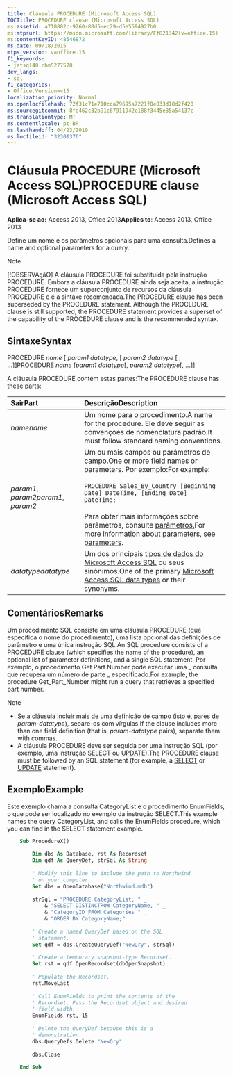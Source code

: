 ```yaml
---
title: Cláusula PROCEDURE (Microsoft Access SQL)
TOCTitle: PROCEDURE clause (Microsoft Access SQL)
ms:assetid: a718802c-9260-88d5-ec29-d5e5594927b0
ms:mtpsurl: https://msdn.microsoft.com/library/Ff821342(v=office.15)
ms:contentKeyID: 48546872
ms.date: 09/18/2015
mtps_version: v=office.15
f1_keywords:
- jetsql40.chm5277578
dev_langs:
- sql
f1_categories:
- Office.Version=v15
localization_priority: Normal
ms.openlocfilehash: 72f31c71e710cca79695a7221f0e033d18d2f420
ms.sourcegitcommit: 8fe462c32b91c87911942c188f3445e85a54137c
ms.translationtype: MT
ms.contentlocale: pt-BR
ms.lasthandoff: 04/23/2019
ms.locfileid: "32301376"
---
```

# <a name="procedure-clause-microsoft-access-sql"></a><span data-ttu-id="bf602-102">Cláusula PROCEDURE (Microsoft Access SQL)</span><span class="sxs-lookup"><span data-stu-id="bf602-102">PROCEDURE clause (Microsoft Access SQL)</span></span>

<span data-ttu-id="bf602-103">**Aplica-se ao:** Access 2013, Office 2013</span><span class="sxs-lookup"><span data-stu-id="bf602-103">**Applies to**: Access 2013, Office 2013</span></span>

<span data-ttu-id="bf602-104">Define um nome e os parâmetros opcionais para uma consulta.</span><span class="sxs-lookup"><span data-stu-id="bf602-104">Defines a name and optional parameters for a query.</span></span>

> [!NOTE]
> <span data-ttu-id="bf602-p101">[!OBSERVAçãO] A cláusula PROCEDURE foi substituída pela instrução PROCEDURE. Embora a cláusula PROCEDURE ainda seja aceita, a instrução PROCEDURE fornece um superconjunto de recursos da cláusula PROCEDURE e é a sintaxe recomendada.</span><span class="sxs-lookup"><span data-stu-id="bf602-p101">The PROCEDURE clause has been superseded by the PROCEDURE statement. Although the PROCEDURE clause is still supported, the PROCEDURE statement provides a superset of the capability of the PROCEDURE clause and is the recommended syntax.</span></span>

## <a name="syntax"></a><span data-ttu-id="bf602-107">Sintaxe</span><span class="sxs-lookup"><span data-stu-id="bf602-107">Syntax</span></span>

<span data-ttu-id="bf602-108">PROCEDURE *name* \[ *param1 datatype*, \[ *param2 datatype* \[ , ...\]\]</span><span class="sxs-lookup"><span data-stu-id="bf602-108">PROCEDURE *name* \[*param1 datatype*\[, *param2 datatype*\[, …\]\]</span></span>

<span data-ttu-id="bf602-109">A cláusula PROCEDURE contém estas partes:</span><span class="sxs-lookup"><span data-stu-id="bf602-109">The PROCEDURE clause has these parts:</span></span>

|<span data-ttu-id="bf602-110">Sair</span><span class="sxs-lookup"><span data-stu-id="bf602-110">Part</span></span> |<span data-ttu-id="bf602-111">Descrição</span><span class="sxs-lookup"><span data-stu-id="bf602-111">Description</span></span> |
|:----|:-----------|
|<span data-ttu-id="bf602-112">*name*</span><span class="sxs-lookup"><span data-stu-id="bf602-112">*name*</span></span> |<span data-ttu-id="bf602-113">Um nome para o procedimento.</span><span class="sxs-lookup"><span data-stu-id="bf602-113">A name for the procedure.</span></span> <span data-ttu-id="bf602-114">Ele deve seguir as convenções de nomenclatura padrão.</span><span class="sxs-lookup"><span data-stu-id="bf602-114">It must follow standard naming conventions.</span></span>|
|<span data-ttu-id="bf602-115">*param1*, *param2*</span><span class="sxs-lookup"><span data-stu-id="bf602-115">*param1*, *param2*</span></span> |<span data-ttu-id="bf602-116">Um ou mais campos ou parâmetros de campo.</span><span class="sxs-lookup"><span data-stu-id="bf602-116">One or more field names or parameters.</span></span> <span data-ttu-id="bf602-117">Por exemplo:</span><span class="sxs-lookup"><span data-stu-id="bf602-117">For example:</span></span><br/><br/>`PROCEDURE Sales_By_Country [Beginning Date] DateTime, [Ending Date] DateTime;`<br/><br/><span data-ttu-id="bf602-118">Para obter mais informações sobre parâmetros, consulte [parâmetros.](parameters-declaration-microsoft-access-sql.md)</span><span class="sxs-lookup"><span data-stu-id="bf602-118">For more information about parameters, see [parameters](parameters-declaration-microsoft-access-sql.md).</span></span>|
|<span data-ttu-id="bf602-119">*datatype*</span><span class="sxs-lookup"><span data-stu-id="bf602-119">*datatype*</span></span> | <span data-ttu-id="bf602-120">Um dos principais [tipos de dados do Microsoft Access SQL](sql-data-types.md) ou seus sinônimos.</span><span class="sxs-lookup"><span data-stu-id="bf602-120">One of the primary [Microsoft Access SQL data types](sql-data-types.md) or their synonyms.</span></span> |


## <a name="remarks"></a><span data-ttu-id="bf602-121">Comentários</span><span class="sxs-lookup"><span data-stu-id="bf602-121">Remarks</span></span>

<span data-ttu-id="bf602-122">Um procedimento SQL consiste em uma cláusula PROCEDURE (que especifica o nome do procedimento), uma lista opcional das definições de parâmetro e uma única instrução SQL.</span><span class="sxs-lookup"><span data-stu-id="bf602-122">An SQL procedure consists of a PROCEDURE clause (which specifies the name of the procedure), an optional list of parameter definitions, and a single SQL statement.</span></span> <span data-ttu-id="bf602-123">Por exemplo, o procedimento Get Part Number pode executar uma \_ consulta que recupera um número de parte \_ especificado.</span><span class="sxs-lookup"><span data-stu-id="bf602-123">For example, the procedure Get\_Part\_Number might run a query that retrieves a specified part number.</span></span>

> [!NOTE]
> - <span data-ttu-id="bf602-124">Se a cláusula incluir mais de uma definição de campo (isto é, pares de *param-datatype*), separe-os com vírgulas.</span><span class="sxs-lookup"><span data-stu-id="bf602-124">If the clause includes more than one field definition (that is, *param-datatype* pairs), separate them with commas.</span></span>
> - <span data-ttu-id="bf602-125">A cláusula PROCEDURE deve ser seguida por uma instrução SQL (por exemplo, uma instrução [SELECT](select-statement-microsoft-access-sql.md) ou [UPDATE](update-statement-microsoft-access-sql.md)).</span><span class="sxs-lookup"><span data-stu-id="bf602-125">The PROCEDURE clause must be followed by an SQL statement (for example, a [SELECT](select-statement-microsoft-access-sql.md) or [UPDATE](update-statement-microsoft-access-sql.md) statement).</span></span>

## <a name="example"></a><span data-ttu-id="bf602-126">Exemplo</span><span class="sxs-lookup"><span data-stu-id="bf602-126">Example</span></span>

<span data-ttu-id="bf602-127">Este exemplo chama a consulta CategoryList e o procedimento EnumFields, o que pode ser localizado no exemplo da instrução SELECT.</span><span class="sxs-lookup"><span data-stu-id="bf602-127">This example names the query CategoryList, and calls the EnumFields procedure, which you can find in the SELECT statement example.</span></span>

```vb
    Sub ProcedureX() 
     
        Dim dbs As Database, rst As Recordset 
        Dim qdf As QueryDef, strSql As String 
         
        ' Modify this line to include the path to Northwind 
        ' on your computer. 
        Set dbs = OpenDatabase("Northwind.mdb") 
         
        strSql = "PROCEDURE CategoryList; " _ 
            & "SELECT DISTINCTROW CategoryName, " _ 
            & "CategoryID FROM Categories " _ 
            & "ORDER BY CategoryName;" 
         
        ' Create a named QueryDef based on the SQL 
        ' statement. 
        Set qdf = dbs.CreateQueryDef("NewQry", strSql) 
     
        ' Create a temporary snapshot-type Recordset. 
        Set rst = qdf.OpenRecordset(dbOpenSnapshot) 
     
        ' Populate the Recordset. 
        rst.MoveLast 
                 
        ' Call EnumFields to print the contents of the  
        ' Recordset. Pass the Recordset object and desired 
        ' field width. 
        EnumFields rst, 15 
         
        ' Delete the QueryDef because this is a 
        ' demonstration. 
        dbs.QueryDefs.Delete "NewQry" 
         
        dbs.Close 
     
    End Sub
```
